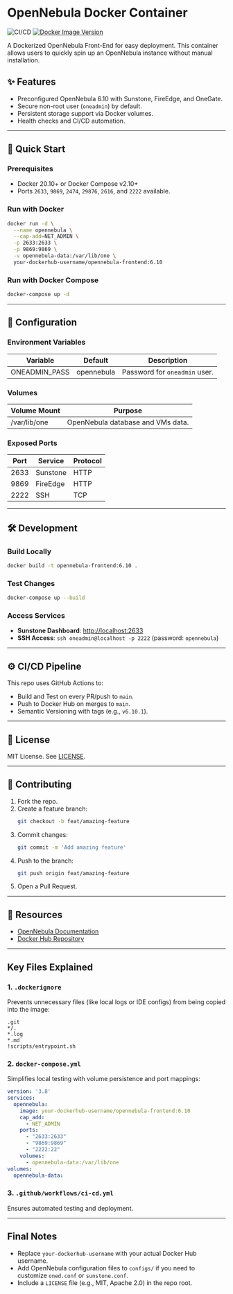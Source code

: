 # OpenNebula Docker Container

![CI/CD](https://github.com/your-username/opennebula-docker/actions/workflows/ci-cd.yml/badge.svg)
[![Docker Image Version](https://img.shields.io/docker/v/your-dockerhub-username/opennebula-frontend/latest)](https://hub.docker.com/r/your-dockerhub-username/opennebula-frontend)

A Dockerized OpenNebula Front-End for easy deployment. This container allows users to quickly spin up an OpenNebula instance without manual installation.

## ✨ Features
- Preconfigured OpenNebula 6.10 with Sunstone, FireEdge, and OneGate.
- Secure non-root user (`oneadmin`) by default.
- Persistent storage support via Docker volumes.
- Health checks and CI/CD automation.

---

## 🚀 Quick Start

### Prerequisites
- Docker 20.10+ or Docker Compose v2.10+
- Ports `2633`, `9869`, `2474`, `29876`, `2616`, and `2222` available.

### Run with Docker
```bash
docker run -d \
  --name opennebula \
  --cap-add=NET_ADMIN \
  -p 2633:2633 \
  -p 9869:9869 \
  -v opennebula-data:/var/lib/one \
  your-dockerhub-username/opennebula-frontend:6.10
```

### Run with Docker Compose
```bash
docker-compose up -d
```

---

## 🔧 Configuration

### Environment Variables
| Variable       | Default     | Description                      |
|---------------|------------|----------------------------------|
| ONEADMIN_PASS | opennebula | Password for `oneadmin` user.   |

### Volumes
| Volume Mount   | Purpose                              |
|---------------|--------------------------------------|
| /var/lib/one  | OpenNebula database and VMs data.   |

### Exposed Ports
| Port  | Service  | Protocol |
|-------|---------|----------|
| 2633  | Sunstone | HTTP     |
| 9869  | FireEdge | HTTP     |
| 2222  | SSH      | TCP      |

---

## 🛠 Development

### Build Locally
```bash
docker build -t opennebula-frontend:6.10 .
```

### Test Changes
```bash
docker-compose up --build
```

### Access Services
- **Sunstone Dashboard**: [http://localhost:2633](http://localhost:2633)
- **SSH Access**: `ssh oneadmin@localhost -p 2222` (password: `opennebula`)

---

## ⚙️ CI/CD Pipeline
This repo uses GitHub Actions to:
- Build and Test on every PR/push to `main`.
- Push to Docker Hub on merges to `main`.
- Semantic Versioning with tags (e.g., `v6.10.1`).

---

## 📜 License
MIT License. See [LICENSE](LICENSE).

---

## 🤝 Contributing
1. Fork the repo.
2. Create a feature branch:
   ```bash
   git checkout -b feat/amazing-feature
   ```
3. Commit changes:
   ```bash
   git commit -m 'Add amazing feature'
   ```
4. Push to the branch:
   ```bash
   git push origin feat/amazing-feature
   ```
5. Open a Pull Request.

---

## 🔗 Resources
- [OpenNebula Documentation](https://docs.opennebula.io)
- [Docker Hub Repository](https://hub.docker.com/r/your-dockerhub-username/opennebula-frontend)

---

## **Key Files Explained**

### 1. `.dockerignore`
Prevents unnecessary files (like local logs or IDE configs) from being copied into the image:
```plaintext
.git
*/.
*.log
*.md
!scripts/entrypoint.sh
```

### 2. `docker-compose.yml`
Simplifies local testing with volume persistence and port mappings:
```yaml
version: '3.8'
services:
  opennebula:
    image: your-dockerhub-username/opennebula-frontend:6.10
    cap_add:
      - NET_ADMIN
    ports:
      - "2633:2633"
      - "9869:9869"
      - "2222:22"
    volumes:
      - opennebula-data:/var/lib/one
volumes:
  opennebula-data:
```

### 3. `.github/workflows/ci-cd.yml`
Ensures automated testing and deployment.

---

## Final Notes
- Replace `your-dockerhub-username` with your actual Docker Hub username.
- Add OpenNebula configuration files to `configs/` if you need to customize `oned.conf` or `sunstone.conf`.
- Include a `LICENSE` file (e.g., MIT, Apache 2.0) in the repo root.
